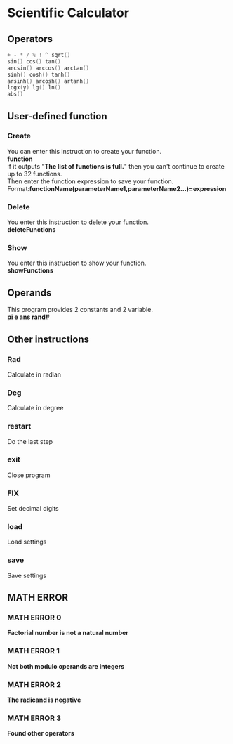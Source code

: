 # Scientific Calculator
## Operators
```cpp
+ - * / % ! ^ sqrt()
sin() cos() tan()
arcsin() arccos() arctan()
sinh() cosh() tanh()
arsinh() arcosh() artanh()
logx(y) lg() ln()
abs()
```
## User-defined function
### Create
You can enter this instruction to create your function.<br/>
**function**<br/>
if it outputs "**The list of functions is full.**" then you can't continue to create up to 32 functions.<br/>
Then enter the function expression to save your function.<br/>
Format:**functionName(parameterName1,parameterName2...)=expression**<br/>
### Delete
You enter this instruction to delete your function.<br/>
**deleteFunctions**<br/>
### Show
You enter this instruction to show your function.<br/>
**showFunctions**<br/>
## Operands
This program provides 2 constants and 2 variable.<br/>
**pi e ans rand#**<br/>
## Other instructions
### Rad
Calculate in radian<br/>
### Deg
Calculate in degree<br/>
### restart
Do the last step<br/>
### exit
Close program<br/>
### FIX
Set decimal digits<br/>
### load
Load settings<br/>
### save
Save settings<br/>
## MATH ERROR
### MATH ERROR 0
**Factorial number is not a natural number**
### MATH ERROR 1
**Not both modulo operands are integers**
### MATH ERROR 2
**The radicand is negative**
### MATH ERROR 3
**Found other operators**